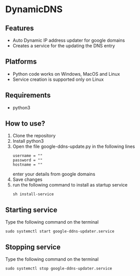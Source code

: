 # DynamicDNS

Features
--------
- Auto Dynamic IP address updater for google domains
- Creates a service for the updating the DNS entry

Platforms
------------
- Python code works on Windows, MacOS and Linux
- Service creation is supported only on Linux

Requirements
------------
- python3

 
How to use?
------------
1. Clone the repository
2. Install python3
3. Open the file google-ddns-update.py
   in the following lines
   ```
   username = ""
   password = ""
   hostname = ""
   ```
   enter your details from google domains
 4. Save changes
 5. run the following command to install as startup service
    ```
    sh install-service
    ```
 
 Starting service
 ----------------
 Type the following command on the terminal
 ```
 sudo systemctl start google-ddns-updater.service
 ```
 
 Stopping service
 ----------------
 Type the following command on the terminal
 ```
 sudo systemctl stop google-ddns-updater.service
 ```

